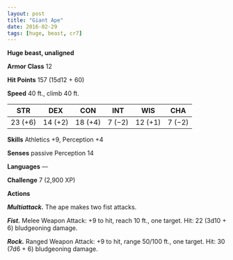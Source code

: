 ```yaml
---
layout: post
title: "Giant Ape"
date: 2016-02-29
tags: [huge, beast, cr7]
---
```


**Huge beast, unaligned**

**Armor Class** 12

**Hit Points** 157 (15d12 + 60)

**Speed** 40 ft., climb 40 ft.

|   STR   |   DEX   |   CON   |   INT   |   WIS   |   CHA   |
|:-----:|:-----:|:-----:|:-----:|:-----:|:-----:|
| 23 (+6) | 14 (+2) | 18 (+4) | 7 (−2) | 12 (+1) | 7 (−2) |

**Skills** Athletics +9, Perception +4 

**Senses** passive Perception 14 

**Languages** — 

**Challenge** 7 (2,900 XP)

**Actions** 

***Multiattack.*** The ape makes two fist attacks.

***Fist.*** Melee Weapon Attack: +9 to hit, reach 10 ft., one target. Hit: 22 (3d10 + 6) bludgeoning damage. 

***Rock.*** Ranged Weapon Attack: +9 to hit, range 50/100 ft., one target. Hit: 30 (7d6 + 6) bludgeoning damage.